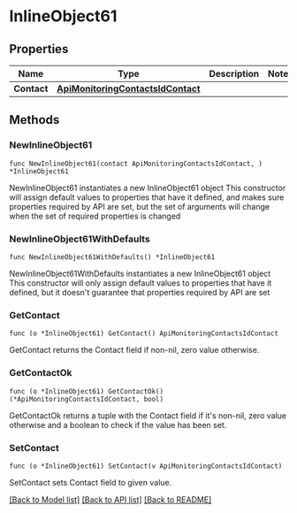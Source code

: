 # InlineObject61

## Properties

Name | Type | Description | Notes
------------ | ------------- | ------------- | -------------
**Contact** | [**ApiMonitoringContactsIdContact**](_api_monitoring_contacts__id__contact.md) |  | 

## Methods

### NewInlineObject61

`func NewInlineObject61(contact ApiMonitoringContactsIdContact, ) *InlineObject61`

NewInlineObject61 instantiates a new InlineObject61 object
This constructor will assign default values to properties that have it defined,
and makes sure properties required by API are set, but the set of arguments
will change when the set of required properties is changed

### NewInlineObject61WithDefaults

`func NewInlineObject61WithDefaults() *InlineObject61`

NewInlineObject61WithDefaults instantiates a new InlineObject61 object
This constructor will only assign default values to properties that have it defined,
but it doesn't guarantee that properties required by API are set

### GetContact

`func (o *InlineObject61) GetContact() ApiMonitoringContactsIdContact`

GetContact returns the Contact field if non-nil, zero value otherwise.

### GetContactOk

`func (o *InlineObject61) GetContactOk() (*ApiMonitoringContactsIdContact, bool)`

GetContactOk returns a tuple with the Contact field if it's non-nil, zero value otherwise
and a boolean to check if the value has been set.

### SetContact

`func (o *InlineObject61) SetContact(v ApiMonitoringContactsIdContact)`

SetContact sets Contact field to given value.



[[Back to Model list]](../README.md#documentation-for-models) [[Back to API list]](../README.md#documentation-for-api-endpoints) [[Back to README]](../README.md)


